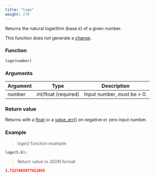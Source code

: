 ```yaml
---
title: "loge"
weight: 270
---
```


Returns the natural logarithm (base _e_) of a given number.

This function does *not* generate a [change](../../../overview/changes).

### Function

`loge(number)`

### Arguments

Argument | Type                 | Description
-------- | -------------------- | ------------
number   | int/float (required) | Input number, must be > 0.

### Return value

Returns with a [float](../../../data-types/float) or a [value_err()](../../../errors/value_err) on negative or zero input number.

### Example

> _loge()_ function example:

```thingsdb,json_response
loge(5.6);
```

> Return value in JSON format

```json
1.7227665977411035
```
